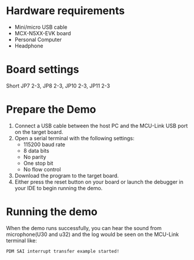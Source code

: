 Hardware requirements
=====================
- Mini/micro USB cable
- MCX-N5XX-EVK board
- Personal Computer
- Headphone

Board settings
============
Short JP7 2-3, JP8 2-3, JP10 2-3, JP11 2-3

Prepare the Demo
===============
1.  Connect a USB cable between the host PC and the MCU-Link USB port on the target board.
2.  Open a serial terminal with the following settings:
    - 115200 baud rate
    - 8 data bits
    - No parity
    - One stop bit
    - No flow control
3.  Download the program to the target board.
4.  Either press the reset button on your board or launch the debugger in your IDE to begin running the demo.

Running the demo
================
When the demo runs successfully, you can hear the sound from microphone(U30 and u32) and the log would be seen on the MCU-Link terminal like:
~~~~~~~~~~~~~~~~~~~~~~~~~~~~~~~~~~~
PDM SAI interrupt transfer example started!
~~~~~~~~~~~~~~~~~~~~~~~~~~~~~~~~~~~
